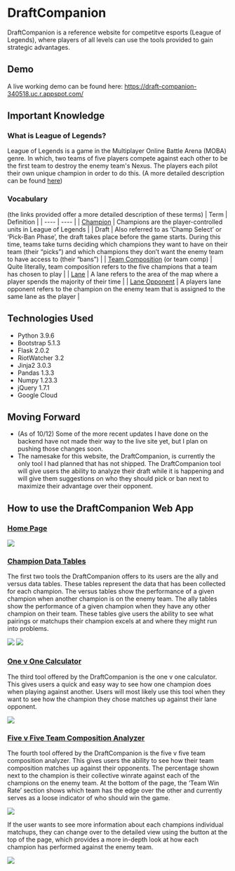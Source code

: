 # DraftCompanion
DraftCompanion is a reference website for competitve esports (League of Legends), where players of all levels can use the tools provided to gain strategic advantages.

## Demo
A live working demo can be found here: https://draft-companion-340518.uc.r.appspot.com/

## Important Knowledge
### What is League of Legends?
League of Legends is a game in the Multiplayer Online Battle Arena (MOBA) genre. In which, two teams of five players compete against each other to be the first team to destroy the enemy team's Nexus. The players each pilot their own unique champion in order to do this.
(A more detailed description can be found [here](https://lol.fandom.com/wiki/New_To_League/Welcome))

### Vocabulary
(the links provided offer a more detailed description of these terms)
| Term | Definition |
| ---- | ---- |
| [Champion](https://lol.fandom.com/wiki/New_To_League/Gameplay) | Champions are the player-controlled units in League of Legends |
| Draft | Also referred to as ‘Champ Select’ or ‘Pick-Ban Phase’, the draft takes place before the game starts. During this time, teams take turns deciding which champions they want to have on their team (their “picks”) and which champions they don’t want the enemy team to have access to (their “bans”) |
| [Team Composition](https://lol.fandom.com/wiki/New_To_League/Meta/Team_Compositions) (or team comp) | Quite literally, team composition refers to the five champions that a team has chosen to play |
| [Lane](https://lol.fandom.com/wiki/New_To_League/Meta) | A lane refers to the area of the map where a player spends the majority of their time |
| [Lane Opponent](https://lol.fandom.com/wiki/New_To_League/Meta/Roles) | A players lane opponent refers to the champion on the enemy team that is assigned to the same lane as the player |

## Technologies Used
- Python 3.9.6
- Bootstrap 5.1.3
- Flask 2.0.2
- RiotWatcher 3.2
- Jinja2 3.0.3
- Pandas 1.3.3
- Numpy 1.23.3
- jQuery 1.7.1
- Google Cloud

## Moving Forward
- (As of 10/12) Some of the more recent updates I have done on the backend have not made their way to the live site yet, but I plan on pushing those changes soon.
- The namesake for this website, the DraftCompanion, is currently the only tool I had planned that has not shipped. The DraftCompanion tool will give users the ability to analyze their draft while it is happening and will give them suggestions on who they should pick or ban next to maximize their advantage over their opponent.

## How to use the DraftCompanion Web App
### [Home Page](https://draft-companion-340518.uc.r.appspot.com)
![](Images/demo/homepage.png)

### [Champion Data Tables](https://draft-companion-340518.uc.r.appspot.com/champion_list)
The first two tools the DraftCompanion offers to its users are the ally and versus data tables. These tables represent the data that has been collected for each champion. The versus tables show the performance of a given champion when another champion is on the enemy team. The ally tables show the performance of a given champion when they have any other champion on their team. These tables give users the ability to see what pairings or matchups their champion excels at and where they might run into problems.

![](Images/demo/champion_data_versus.png)
![](Images/demo/champion_data_ally.png)


### [One v One Calculator](https://draft-companion-340518.uc.r.appspot.com/one_v_one)
The third tool offered by the DraftCompanion is the one v one calculator. This gives users a quick and easy way to see how one champion does when playing against another. Users will most likely use this tool when they want to see how the champion they chose matches up against their lane opponent.


![](Images/demo/one_v_one_calculator.png)


### [Five v Five Team Composition Analyzer](https://draft-companion-340518.uc.r.appspot.com/five_v_five)
The fourth tool offered by the DraftCompanion is the five v five team composition analyzer. This gives users the ability to see how their team composition matches up against their opponents. The percentage shown next to the champion is their collective winrate against each of the champions on the enemy team. At the bottom of the page, the ‘Team Win Rate’ section shows which team has the edge over the other and currently serves as a loose indicator of who should win the game.


![](Images/demo/five_v_five_calculator.png)


If the user wants to see more information about each champions individual matchups, they can change over to the detailed view using the button at the top of the page, which provides a more in-depth look at how each champion has performed against the enemy team.


![](Images/demo/five_v_five_calculator_detailed.png)
